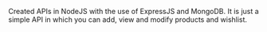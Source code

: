 Created APIs in NodeJS with the use of ExpressJS and MongoDB.
It is just a simple API in which you can add, view and modify products and wishlist.
